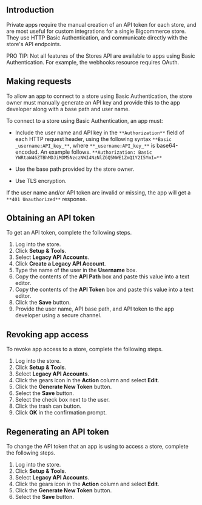 ## Introduction

Private apps require the manual creation of an API token for each store, and are most useful for custom integrations for a single Bigcommerce store. They use HTTP Basic Authentication, and communicate directly with the store's API endpoints.

<div class="bui-message bui-message-info"><span class="bui-message-text">PRO TIP: Not all features of the Stores API are available to apps using Basic Authentication. For example, the webhooks resource requires OAuth.</span></div>

## Making requests

To allow an app to connect to a store using Basic Authentication, the store owner must manually generate an API key and provide this to the app developer along with a base path and user name.

To connect to a store using Basic Authentication, an app must:

*   Include the user name and API key in the `**Authorization**` field of each HTTP request header, using the following syntax `**Basic _username:API_key_**`, where `**_username:API_key_**` is base64-encoded. An example follows.
    `**Authorization: Basic YWRtaW46ZTBhMDJiMDM5NzczNWI4NzNlZGQ5NWE1ZmQ1Y2I5YmI=**`

*   Use the base path provided by the store owner.

*   Use TLS encryption.

If the user name and/or API token are invalid or missing, the app will get a `**401 Unauthorized**` response.

## Obtaining an API token

To get an API token, complete the following steps.

1.  Log into the store.
2.  Click **Setup & Tools**.
3.  Select **Legacy API Accounts**.
4.  Click **Create a Legacy API Account**.
5.  Type the name of the user in the **Username** box.
6.  Copy the contents of the **API Path** box and paste this value into a text editor.
7.  Copy the contents of the **API Token** box and paste this value into a text editor.
8.  Click the **Save** button.
9.  Provide the user name, API base path, and API token to the app developer using a secure channel.

## Revoking app access

To revoke app access to a store, complete the following steps.

1.  Log into the store.
2.  Click **Setup & Tools**.
3.  Select **Legacy API Accounts**.
4.  Click the gears icon in the **Action** column and select **Edit**.
5.  Click the **Generate New Token** button.
6.  Select the **Save** button.
7.  Select the check box next to the user.
8.  Click the trash can button.
9.  Click **OK** in the confirmation prompt.

## Regenerating an API token

To change the API token that an app is using to access a store, complete the following steps.

1.  Log into the store.
2.  Click **Setup & Tools**.
3.  Select **Legacy API Accounts**.
4.  Click the gears icon in the **Action** column and select **Edit**.
5.  Click the **Generate New Token** button.
6.  Select the **Save** button.
